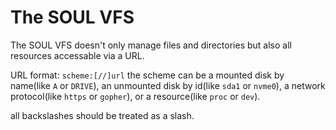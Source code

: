 # The SOUL VFS
The SOUL VFS doesn't only manage files and directories but also all resources accessable via a URL.

URL format: `scheme:[//]url`
the scheme can be a mounted disk by name(like `A` or `DRIVE`), an unmounted disk by id(like `sda1` or `nvme0`), a network protocol(like `https` or `gopher`), or a resource(like `proc` or `dev`).

all backslashes should be treated as a slash.

